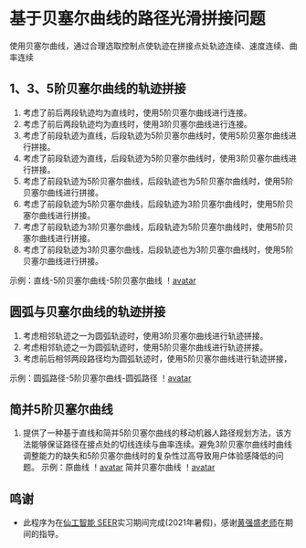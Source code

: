 # 基于贝塞尔曲线的路径光滑拼接问题
使用贝塞尔曲线，通过合理选取控制点使轨迹在拼接点处轨迹连续、速度连续、曲率连续

## 1、3、5阶贝塞尔曲线的轨迹拼接

1.	考虑了前后两段轨迹均为直线时，使用5阶贝塞尔曲线进行连接。
2.	考虑了前后两段轨迹均为直线时，使用3阶贝塞尔曲线进行连接。
3.	考虑了前段轨迹为直线，后段轨迹为5阶贝塞尔曲线时，使用5阶贝塞尔曲线进行拼接。
4.	考虑了前段轨迹为直线，后段轨迹为5阶贝塞尔曲线时，使用3阶贝塞尔曲线进行拼接。
5.	考虑了前段轨迹为5阶贝塞尔曲线，后段轨迹也为5阶贝塞尔曲线时，使用5阶贝塞尔曲线进行拼接。
6.	考虑了前段轨迹为5阶贝塞尔曲线，后段轨迹为3阶贝塞尔曲线时，使用5阶贝塞尔曲线进行拼接。
7.	考虑了前段轨迹为3阶贝塞尔曲线，后段轨迹为5阶贝塞尔曲线时，使用5阶贝塞尔曲线进行拼接。
8.	考虑了前段轨迹为3阶贝塞尔曲线，后段轨迹也为3阶贝塞尔曲线时，使用5阶贝塞尔曲线进行拼接。

示例：直线-5阶贝塞尔曲线-5阶贝塞尔曲线
！[avatar](./示例图片/L_B5_B5.emf)

## 圆弧与贝塞尔曲线的轨迹拼接

1.	考虑相邻轨迹之一为圆弧轨迹时，使用3阶贝塞尔曲线进行轨迹拼接。
2.	考虑相邻轨迹之一为圆弧轨迹时，使用5阶贝塞尔曲线进行轨迹拼接。
3.	考虑前后相邻两段路径均为圆弧轨迹时，使用5阶贝塞尔曲线进行轨迹拼接，

示例：圆弧路径-5阶贝塞尔曲线-圆弧路径
！[avatar](./示例图片/H_5_H_.png)

## 简并5阶贝塞尔曲线
 1.  提供了一种基于直线和简并5阶贝塞尔曲线的移动机器人路径规划方法，该方法能够保证路径在接点处的切线连续与曲率连续。避免3阶贝塞尔曲线时曲线调整能力的缺失和5阶贝塞尔曲线时的复杂性过高导致用户体验感降低的问题。
示例：原曲线
！[avatar](./示例图片/1_.png)
简并贝塞尔曲线
！[avatar](./示例图片/2_.png)


## 鸣谢
- 此程序为在[仙工智能 SEER](https://github.com/seer-robotics/)实习期间完成(2021年暑假)，感谢[黄强盛老师](https://github.com/huangqiangsheng)在期间的指导。
